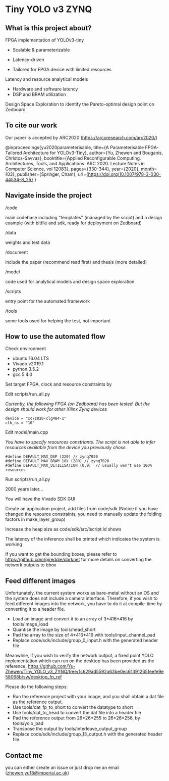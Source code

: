 # Tiny YOLO v3 ZYNQ

## What is this project about?

FPGA implementation of YOLOv3-tiny 

- Scalable & parameterizable

- Latency-driven

- Tailored for FPGA device with limited resources

Latency and resource analytical models 
- Hardware and software latency
- DSP and BRAM utilization

Design Space Exploration to identify the Pareto-optimal design point on Zedboard

## To cite our work
Our paper is accepted by ARC2020 (https://arcoresearch.com/arc2020/)

@inproceedings{yu2020parameterisable,
  title={A Parameterisable FPGA-Tailored Architecture for YOLOv3-Tiny},
  author={Yu, Zhewen and Bouganis, Christos-Savvas},
  booktitle={Applied Reconfigurable Computing. Architectures, Tools, and Applications. ARC 2020. Lecture Notes in Computer Science, vol 12083},
  pages={330-344},
  year={2020},
  month={03},
  publisher={Springer, Cham},
  url={https://doi.org/10.1007/978-3-030-44534-8_25}
}

## Navigate inside the project
/code

main codebase including "templates" (managed by the script) and a design example (with bitfile and sdk, ready for deployment on Zedboard)

/data

weights and test data

/document

include the paper (recommend read first) and thesis (more detailed)

/model

code used for analytical models and design space exploration

/scripts

entry point for the automated framework

/tools

some tools used for helping the test, not important

## How to use the automated flow

Check environment
- ubuntu 16.04 LTS 
- Vivado v2019.1
- python 3.5.2
- gcc 5.4.0

Set target FPGA, clock and resource constraints by

Edit scripts/run_all.py

*Currently, the following FPGA (on Zedboard) has been tested. But the design should work for other Xilinx Zynq devices*
```
device = "xc7z020-clg484-1"
clk_ns = "10"
```

Edit model/main.cpp

*You have to specify resources constriants. The script is not able to infer resources available from the device you previously chose.*
```
#define DEFAULT_MAX_DSP (220) // zynq7020
#define DEFAULT_MAX_BRAM_18k (280) // zynq7020
#define DEFAULT_MAX_ULTILISATION (0.9)  // usually won't use 100% resources
```

Run scripts/run_all.py

2000 years later...

You will have the Vivado SDK GUI

Create an application project, add files from code/sdk (Notice if you have changed the resource constraints, you need to manually update the folding factors in make_layer_group)

Increase the heap size as code/sdk/src/lscript.ld shows

The latency of the inference shall be printed which indicates the system is working

If you want to get the bounding boxes, please refer to https://github.com/pjreddie/darknet for more details on converting the network outputs to bbox

## Feed different images
 
Unfortunately, the current system works as bare-metal without an OS and the system does not include a camera interface. Therefore, if you wish to feed different images into the network, you have to do it at compile-time by converting it to a header file.

- Load an image and convert it to an array of 3\*416\*416 by tools/image_load
- Quantise the image by tools/head_short
- Pad the array to the size of 4\*416\*416 with tools/input_channel_pad 
- Replace code/sdk/include/group_0_input.h with the generated header file  

Meanwhile, if you wish to verify the network output, a fixed point YOLO implementation which can run on the desktop has been provided as the reference.
https://github.com/Yu-Zhewen/Tiny_YOLO_v3_ZYNQ/tree/1c629ad5592a63be0ec61391265feefe9e58068b/sw/desktop_fp_ref

Please do the following steps:  
- Run the reference project with your image, and you shall obtain a dat file as the reference output.  
- Use tools/dat_fp_to_short to convert the datatype to short  
- Use tools/dat_to_head to convert the dat file into a header file  
- Pad the reference output from 26\*26\*255 to 26\*26\*256, by tools/yolo_pad  
- Transpose the output by tools/interleave_output_group  
- Replace code/sdk/include/group_13_output.h with the generated header file


## Contact me

you can either create an issue or just drop me an email (zhewen.yu18@imperial.ac.uk)

